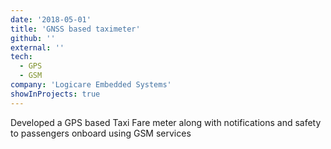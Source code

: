 ```yaml
---
date: '2018-05-01'
title: 'GNSS based taximeter'
github: ''
external: ''
tech:
  - GPS
  - GSM
company: 'Logicare Embedded Systems'
showInProjects: true
---
```


Developed a GPS based Taxi Fare meter along with notifications and safety to passengers onboard using GSM services